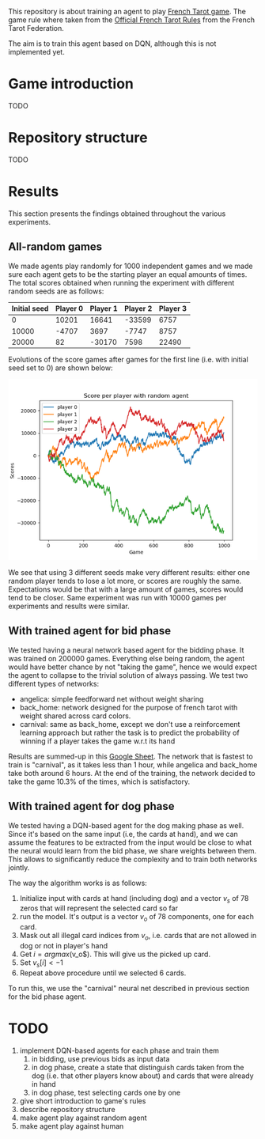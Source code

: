 This repository is about training an agent to play
[French Tarot game](https://en.wikipedia.org/wiki/French_tarot]).
The game rule where taken from the [Official French Tarot Rules](http://www.fftarot.fr/assets/documents/R-RO201206.pdf)
from the French Tarot Federation.

The aim is to train this agent based on DQN, although this is not
implemented yet.

# Game introduction
TODO

# Repository structure
TODO

# Results
This section presents the findings obtained throughout the various
experiments.

## All-random games
We made agents play randomly for 1000 independent games and we made sure
each agent gets to be the starting player an equal amounts of times.
The total scores obtained when running the experiment with
different random seeds are as follows:

|Initial seed|Player 0|Player 1|Player 2|Player 3|
|---|---|---|---|---|
| 0 |10201|16641|-33599|6757|
| 10000| -4707 | 3697  | -7747  | 8757  |
| 20000|  82 | -30170  |7598   |22490   |

Evolutions of the score games after games for the first line (i.e. with
initial seed set to 0) are shown below:

![](results/random_players.png)

We see that using 3 different seeds make very different results:
either one random player tends to lose a lot more, or scores are roughly
the same. Expectations would be that with a large amount of games,
scores would tend to be closer. Same experiment was run with 10000 games
per experiments and results were similar.

## With trained agent for bid phase
We tested having a neural network based agent for the bidding phase. It was trained on 200000 games. Everything else being
random, the agent would have better chance by not "taking the game", hence we would expect the agent to collapse
to the trivial solution of always passing. We test two different types of networks:
- angelica: simple feedforward net without weight sharing
- back_home: network designed for the purpose of french tarot with weight shared across card colors.
- carnival: same as back_home, except we don't use a reinforcement learning approach but rather the task
is to predict the probability of winning if a player takes the game w.r.t its hand

Results are summed-up in this
[Google Sheet](https://docs.google.com/spreadsheets/d/1jKxKGcHZPYEbEqXDQn-Qwko9_F8PxJigzj90CC79uZk/edit?usp=sharing).
The network that is fastest to train is "carnival", as it takes less than 1 hour, while angelica and back_home
take both around 6 hours. At the end of the training, the network decided to take the game 10.3% of the times,
which is satisfactory.

## With trained agent for dog phase
We tested having a DQN-based agent for the dog making phase as well. Since it's based on the same input (i.e, the cards
at hand), and we can assume the features to be extracted from the input would be close to what the neural would learn
from the bid phase, we share weights between them. This allows to significantly reduce the complexity and to train
both networks jointly.

The way the algorithm works is as follows:
1. Initialize input with cards at hand (including dog) and a vector $v_s$ of 78 zeros that will represent
the selected card so far
2. run the model. It's output is a vector $v_o$ of 78 components, one for each card.
3. Mask out all illegal card indices from $v_o$, i.e. cards that are not allowed in dog or not in player's hand
4. Get $i=argmax($v_o$). This will give us the picked up card.
5. Set $v_s[i] <- 1$
6. Repeat above procedure until we selected 6 cards.

To run this, we use the "carnival" neural net described in previous section for the bid phase agent.

# TODO
1. implement DQN-based agents for each phase and train them
    1. in bidding, use previous bids as input data
    2. in dog phase, create a state that distinguish cards taken from the dog (i.e. that other players know about) and cards that were already in hand
    3. in dog phase, test selecting cards one by one
2. give short introduction to game's rules
3. describe repository structure
4. make agent play against random agent
5. make agent play against human

